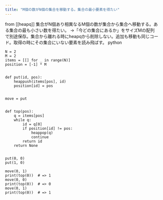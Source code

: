 ```yaml
---
title: "M個の数がN個の集合を移動する。集合の最小要素を得たい"
---
```


from [[heapq]]
集合がN個あり相異なるM個の数が集合から集合へ移動する。ある集合の最も小さい数を得たい。
→「今どの集合にあるか」をサイズMの配列で別途保存。集合から離れる時にheapqから削除しない。追加も移動も同じコード。取得の時にその集合にいない要素を読み飛ばす。
python

```
N = 2
M = 2
items = [[] for _ in range(N)]
position = [-1] * M


def put(id, pos):
    heappush(items[pos], id)
    position[id] = pos


move = put


def top(pos):
    q = items[pos]
    while q:
        id = q[0]
        if position[id] != pos:
            heappop(q)
            continue
        return id
    return None


put(0, 0)
put(1, 0)

move(0, 1)
print(top(0))  # => 1
move(0, 0)
print(top(0))  # => 0
move(0, 1)
print(top(0))  # => 1
```

